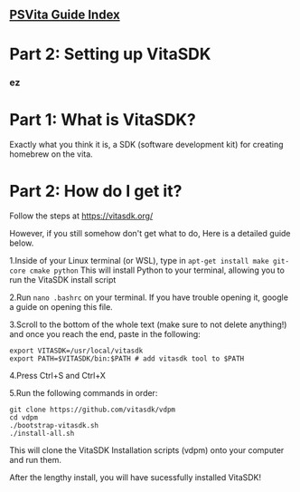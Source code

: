 ## [PSVita Guide Index](https://docs.pipewarp.co.uk/vita-docs)

# Part 2: Setting up VitaSDK
### ez



# Part 1: What is VitaSDK?
Exactly what you think it is, a SDK (software development kit) for creating homebrew on the vita. 



# Part 2: How do I get it?

Follow the steps at https://vitasdk.org/

However, if you still somehow don't get what to do, Here is a detailed guide below.

1.Inside of your Linux terminal (or WSL), type in ```apt-get install make git-core cmake python```
  This will install Python to your terminal, allowing you to run the VitaSDK install script
  

2.Run ```nano .bashrc``` on your terminal. If you have trouble opening it, google a guide on opening this file.

3.Scroll to the bottom of the whole text (make sure to not delete anything!) and once you reach the end, paste in the following:
```
export VITASDK=/usr/local/vitasdk
export PATH=$VITASDK/bin:$PATH # add vitasdk tool to $PATH
```

4.Press Ctrl+S and Ctrl+X

5.Run the following commands in order:
```
git clone https://github.com/vitasdk/vdpm
cd vdpm
./bootstrap-vitasdk.sh
./install-all.sh
```
This will clone the VitaSDK Installation scripts (vdpm) onto your computer and run them.

After the lengthy install, you will have sucessfully installed VitaSDK!
